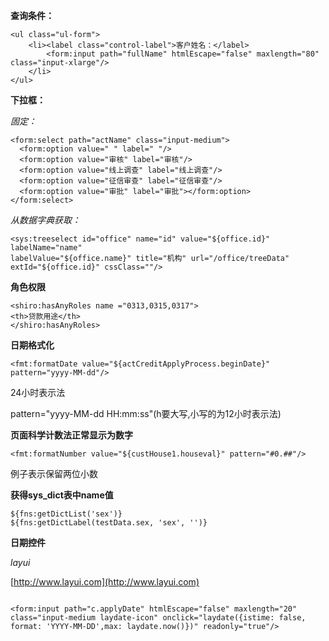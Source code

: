 
**查询条件：**
```
<ul class="ul-form">
    <li><label class="control-label">客户姓名：</label>
        <form:input path="fullName" htmlEscape="false" maxlength="80" class="input-xlarge"/>
    </li>
</ul>
```
**下拉框：**

*固定：*
```
<form:select path="actName" class="input-medium">
  <form:option value=" " label=" "/>
  <form:option value="审核" label="审核"/>
  <form:option value="线上调查" label="线上调查"/>
  <form:option value="征信审查" label="征信审查"/>
  <form:option value="审批" label="审批"></form:option>
</form:select>
```

*从数据字典获取：*
```
<sys:treeselect id="office" name="id" value="${office.id}" labelName="name" 
labelValue="${office.name}" title="机构" url="/office/treeData" extId="${office.id}" cssClass=""/>
```

**角色权限**

```
<shiro:hasAnyRoles name ="0313,0315,0317">
<th>贷款用途</th>
</shiro:hasAnyRoles>
```

**日期格式化**
```
<fmt:formatDate value="${actCreditApplyProcess.beginDate}" pattern="yyyy-MM-dd"/>
```
24小时表示法

pattern="yyyy-MM-dd HH:mm:ss"(h要大写,小写的为12小时表示法)


**页面科学计数法正常显示为数字**

```
<fmt:formatNumber value="${custHouse1.houseval}" pattern="#0.##"/>
```
例子表示保留两位小数

**获得sys_dict表中name值**
```
${fns:getDictList('sex')}
${fns:getDictLabel(testData.sex, 'sex', '')}
```

**日期控件**

*layui*

[http://www.layui.com](http://www.layui.com)

```

<form:input path="c.applyDate" htmlEscape="false" maxlength="20" class="input-medium laydate-icon" onclick="laydate({istime: false, format: 'YYYY-MM-DD',max: laydate.now()})" readonly="true"/>


```
